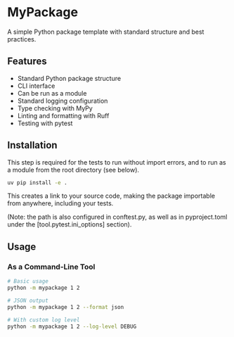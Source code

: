 # MyPackage

A simple Python package template with standard structure and best practices.

## Features

- Standard Python package structure
- CLI interface
- Can be run as a module
- Standard logging configuration
- Type checking with MyPy
- Linting and formatting with Ruff
- Testing with pytest

## Installation

This step is required for the tests to run without import errors, and to run as a module from the root directory (see below).

```bash
uv pip install -e .
```

This creates a link to your source code, making the package importable from anywhere, including your tests.

(Note: the path is also configured in conftest.py, as well as in pyproject.toml under the [tool.pytest.ini_options] section).

## Usage

### As a Command-Line Tool

```bash
# Basic usage
python -m mypackage 1 2

# JSON output
python -m mypackage 1 2 --format json

# With custom log level
python -m mypackage 1 2 --log-level DEBUG
```

